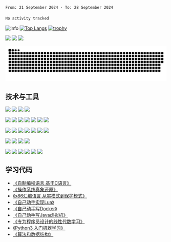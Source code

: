 <!--START_SECTION:waka-->

```txt
From: 21 September 2024 - To: 28 September 2024

No activity tracked
```

<!--END_SECTION:waka-->

![info](https://github-readme-stats.vercel.app/api?username=chenlingmin&show_icons=true&count_private=true&hide=prs&theme=default_repocard)
[![Top Langs](https://github-readme-stats.vercel.app/api/top-langs/?username=chenlingmin&layout=compact)](https://github.com/anuraghazra/github-readme-stats)
[![trophy](https://github-profile-trophy.vercel.app/?username=chenlingmin&rank=-B&margin-w=6)](https://github.com/chenlingmin)

[![](https://img.shields.io/badge/OS-Arch%20Linux-33aadd?style=flat-square&logo=arch-linux&logoColor=ffffff)](https://www.archlinux.org/)
[![](https://img.shields.io/badge/macOS-Hackintosh-292e33?style=flat-square&logo=apple&logoColor=ffffff)](https://www.tonymacx86.com/)
![](https://visitor-badge.glitch.me/badge?page_id=CasterWx.readme)

![](https://raw.githubusercontent.com/chenlingmin/chenlingmin/main/assets/github-contribution-grid-snake.svg)  

## 技术与工具
[![](https://img.shields.io/badge/Java-informational?style=flat&logo=java&logoColor=white&color=0A8754)](##)
[![](https://img.shields.io/badge/Go-informational?style=flat&logo=go&logoColor=white&color=0A8754)](##)
[![](https://img.shields.io/badge/Kotlin-informational?style=flat&logo=kotlin&logoColor=white&color=0A8754)](##)
[![](https://img.shields.io/badge/Python-informational?style=flat&logo=python&logoColor=white&color=0A8754)](##)


[![](https://img.shields.io/badge/Spring%20Boot-informational?style=flat&logo=spring-boot&logoColor=white&color=0A8754)](##)
[![](https://img.shields.io/badge/Spring%20Cloud-informational?style=flat&logo=spring&logoColor=white&color=0A8754)](##)
[![](https://img.shields.io/badge/JavaScript-informational?style=flat&logo=javascript&logoColor=white&color=0A8754)](##)
[![](https://img.shields.io/badge/HTML-informational?style=flat&logo=html5&logoColor=white&color=0A8754)](##)
[![](https://img.shields.io/badge/CSS-informational?style=flat&logo=css-wizardry&logoColor=white&color=0A8754)](##)
[![](https://img.shields.io/badge/JPA-informational?style=flat&logo=hibernate&logoColor=white&color=0A8754)](##)
[![](https://img.shields.io/badge/Hibernate-informational?style=flat&logo=hibernate&logoColor=white&color=0A8754)](##)

[![](https://img.shields.io/badge/Git-informational?style=flat&logo=git&logoColor=white&color=D35400)](##)
[![](https://img.shields.io/badge/Mysql-informational?style=flat&logo=mysql&logoColor=white&color=D35400)](##)
[![](https://img.shields.io/badge/Redis-informational?style=flat&logo=Redis&logoColor=white&color=D35400)](##)
[![](https://img.shields.io/badge/Kafka-informational?style=flat&logo=Apache-Kafka&logoColor=white&color=D35400)](##)
[![](https://img.shields.io/badge/Elasticsearch-informational?style=flat&logo=Elasticsearch&logoColor=white&color=D35400)](##)
[![](https://img.shields.io/badge/Docker-informational?style=flat&logo=docker&logoColor=white&color=D35400)](##)
[![](https://img.shields.io/badge/kubernetes-informational?style=flat&logo=kubernetes&logoColor=white&color=D35400)](##)

[![](https://img.shields.io/badge/IntelliJ_IDEA-informational?style=flat&logo=intellij-idea&logoColor=white&color=0F40C3)](##)
[![](https://img.shields.io/badge/IntelliJ_GoLand-informational?style=flat&logo=intellij-goland&logoColor=white&color=0F40C3)](##)
[![](https://img.shields.io/badge/vscode-informational?style=flat&logo=Visual-Studio-Code&logoColor=white&color=0F40C3)](##)
[![](https://img.shields.io/badge/vim-informational?style=flat&logo=vim&logoColor=white&color=0F40C3)](##)

[![](https://img.shields.io/badge/Amazon_AWS-informational?style=flat&logo=Amazon-AWS&logoColor=white&color=484E3A)](##)
[![](https://img.shields.io/badge/Amazon_EKS-informational?style=flat&logo=Amazon-EKS&logoColor=white&color=484E3A)](##)
[![](https://img.shields.io/badge/Amazon_RDS-informational?style=flat&logo=Amazon-RDS&logoColor=white&color=484E3A)](##)
[![](https://img.shields.io/badge/Amazon_S3-informational?style=flat&logo=Amazon-S3&logoColor=white&color=484E3A)](##)
[![](https://img.shields.io/badge/Amazon_Lambda-informational?style=flat&logo=Amazon-Lambda&logoColor=white&color=484E3A)](##)
[![](https://img.shields.io/badge/aliyun-informational?style=flat&logo=Alibaba-cloud&logoColor=white&color=484E3A)](##)



## 学习代码

* [《自制编程语言 基于C语言》](https://github.com/chenlingmin/sparrow)
* [《操作系统真象还原》](https://github.com/chenlingmin/os-learn)
* [《x86汇编语言 从实模式到保护模式》](https://github.com/chenlingmin/x86_assembly)
* [《自己动手实现Lua》](https://github.com/chenlingmin/luago)
* [《自己动手写Docker》](https://github.com/chenlingmin/mydocker)
* [《自己动手写Java虚拟机》](https://github.com/chenlingmin/jvmgo)
* [《专为程序员设计的线性代数学习》](https://github.com/chenlingmin/Play-with-Linear-Algebra)
* [《Python3 入门机器学习》](https://github.com/chenlingmin/python3-ml)
* [《算法和数据结构》](https://github.com/chenlingmin/algorithms)
